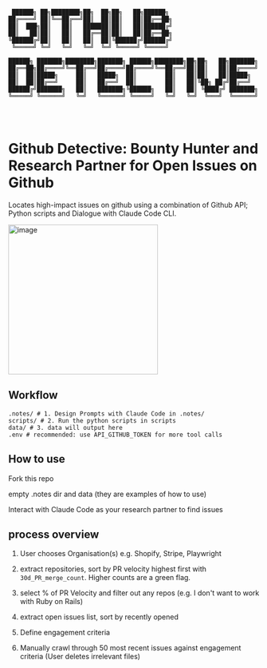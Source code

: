 
```
 ██████╗ ██╗████████╗██╗  ██╗██╗   ██╗██████╗                         
██╔════╝ ██║╚══██╔══╝██║  ██║██║   ██║██╔══██╗                        
██║  ███╗██║   ██║   ███████║██║   ██║██████╔╝                        
██║   ██║██║   ██║   ██╔══██║██║   ██║██╔══██╗                        
╚██████╔╝██║   ██║   ██║  ██║╚██████╔╝██████╔╝                        
 ╚═════╝ ╚═╝   ╚═╝   ╚═╝  ╚═╝ ╚═════╝ ╚═════╝                         
                                                                      
██████╗ ███████╗████████╗███████╗ ██████╗████████╗██╗██╗   ██╗███████╗
██╔══██╗██╔════╝╚══██╔══╝██╔════╝██╔════╝╚══██╔══╝██║██║   ██║██╔════╝
██║  ██║█████╗     ██║   █████╗  ██║        ██║   ██║██║   ██║█████╗  
██║  ██║██╔══╝     ██║   ██╔══╝  ██║        ██║   ██║╚██╗ ██╔╝██╔══╝  
██████╔╝███████╗   ██║   ███████╗╚██████╗   ██║   ██║ ╚████╔╝ ███████╗
╚═════╝ ╚══════╝   ╚═╝   ╚══════╝ ╚═════╝   ╚═╝   ╚═╝  ╚═══╝  ╚══════╝
                                                                      
                                                                      
                                                                                             
```
# Github Detective: Bounty Hunter and Research Partner for Open Issues on Github

Locates high-impact issues on github using a combination of Github API; Python scripts and Dialogue with Claude Code CLI.

<img width="300" height="auto" alt="image" src="https://github.com/user-attachments/assets/c1959170-8f43-4638-84ac-d51020b049e0" />

## Workflow

```
.notes/ # 1. Design Prompts with Claude Code in .notes/
scripts/ # 2. Run the python scripts in scripts
data/ # 3. data will output here
.env # recommended: use API_GITHUB_TOKEN for more tool calls
```


## How to use

Fork this repo

empty .notes dir and data (they are examples of how to use)

Interact with Claude Code as your research partner to find issues


## process overview

1. User chooses Organisation(s) e.g. Shopify, Stripe, Playwright

2.  extract repositories, sort by PR velocity highest first with `30d_PR_merge_count`. Higher counts are a green flag.

3. select % of PR Velocity and filter out any repos (e.g. I don't want to work with Ruby on Rails)

4. extract open issues list, sort by recently opened

5. Define engagement criteria

6. Manually crawl through 50 most recent issues against engagement criteria (User deletes irrelevant files)